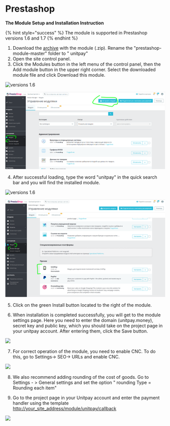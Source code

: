 # Prestashop

**The Module Setup and Installation Instruction**

{% hint style="success" %}
The module is supported in Prestashop versions 1.6 and 1.7
{% endhint %}

1. Download the [archive](https://github.com/unitpay/prestashop-module/archive/master.zip) with the module \(.zip\). Rename the "prestashop-module-master" folder to " unitpay"
2. Open the site control panel.
3. Click the Modules button in the left menu of the control panel, then the Add module button in the upper right corner. Select the downloaded module file and click Download this module.

![versions 1.6](https://gblobscdn.gitbook.com/assets%2Fdokumentacziya%2F-M9xezG_6tZ_3GRmvyig%2F-M9y4H5GeMt77_RevqMP%2F0.png?alt=media)

![versions 1.7](../../.gitbook/assets/izobrazhenie-20201126-091449%20%281%29.png)

4. After successful loading, type the word "unitpay" in the quick search bar and you will find the installed module.

![versions 1.6](https://gblobscdn.gitbook.com/assets%2Fdokumentacziya%2F-M9xezG_6tZ_3GRmvyig%2F-M9y4H5HSTWGrgwQSBrX%2F1.png?alt=media)

![versions 1.7](../../.gitbook/assets/izobrazhenie-20201126-103214%20%281%29.png)

5. Click on the green Install button located to the right of the module.

6. When installation is completed successfully, you will get to the module settings page. Here you need to enter the domain \(unitpay.money\), secret key and public key, which you should take on the project page in your unitpay account. After entering them, click the Save button.

![](https://gblobscdn.gitbook.com/assets%2Fdokumentacziya%2F-M9xezG_6tZ_3GRmvyig%2F-M9y4H5IbMxMiHf5FqCk%2F2.png?alt=media)

7. For correct operation of the module, you need to enable CNC. To do this, go to Settings-&gt; SEO-&gt; URLs and enable CNC.

![](https://gblobscdn.gitbook.com/assets%2Fdokumentacziya%2F-M9xezG_6tZ_3GRmvyig%2F-M9y4H5JAessx0cmnN7U%2F3.png?alt=media)

8. We also recommend adding rounding of the cost of goods. Go to Settings - &gt; General settings and set the option " rounding Type = Rounding each item"

9. Go to the project page in your Unitpay account and enter the payment handler using the template [http://your\_site\_address/module/unitpay/callback](http://your_site_address/module/unitpay/callback)​

![](https://gblobscdn.gitbook.com/assets%2Fdokumentacziya%2F-M9xezG_6tZ_3GRmvyig%2F-M9y4H5KuN-63JAtvwbO%2F4.png?alt=media)

